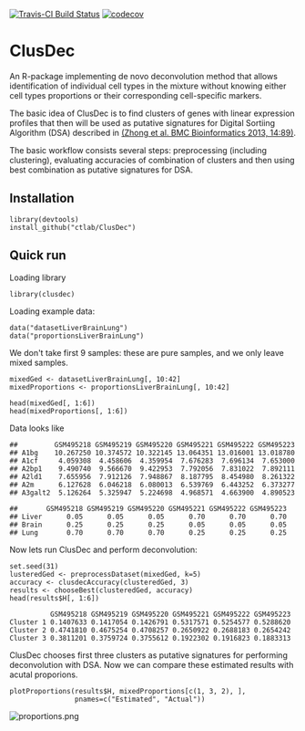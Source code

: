 [![Travis-CI Build Status](https://api.travis-ci.org/ctlab/ClusDec.svg?branch=master)](https://travis-ci.org/ctlab/ClusDec)
[![codecov](https://codecov.io/gh/ctlab/ClusDec/branch/master/graph/badge.svg)](https://codecov.io/gh/ctlab/ClusDec)


# ClusDec
An R-package implementing de novo deconvolution method that allows identification of individual cell types in the mixture without knowing either cell types proportions or their corresponding cell-specific markers.

The basic idea of ClusDec is to find clusters of genes with linear expression profiles that then will be used as putative signatures for Digital Sortiing Algorithm (DSA) described in [(Zhong et al. BMC Bioinformatics 2013, 14:89)](http://dx.doi.org/10.1186/1471-2105-14-89).

The basic workflow consists several steps: preprocessing (including clustering), evaluating accuracies of combination of clusters and then using best combination as putative signatures for DSA.


## Installation

```{r}
library(devtools)
install_github("ctlab/ClusDec")
```

## Quick run

Loading library

```{r}
library(clusdec)
```

Loading example data:
```{r}
data("datasetLiverBrainLung")
data("proportionsLiverBrainLung")
```

We don't take first 9 samples: these are pure samples, and we only leave mixed samples.
```{r, message=FALSE, warning=FALSE}
mixedGed <- datasetLiverBrainLung[, 10:42]
mixedProportions <- proportionsLiverBrainLung[, 10:42]

head(mixedGed[, 1:6])
head(mixedProportions[, 1:6])
```

Data looks like
```
##         GSM495218 GSM495219 GSM495220 GSM495221 GSM495222 GSM495223
## A1bg    10.267250 10.374572 10.322145 13.064351 13.016001 13.018780
## A1cf     4.059308  4.458606  4.359954  7.676283  7.696134  7.653000
## A2bp1    9.490740  9.566670  9.422953  7.792056  7.831022  7.892111
## A2ld1    7.655956  7.912126  7.948867  8.187795  8.454980  8.261322
## A2m      6.127628  6.046218  6.080013  6.539769  6.443252  6.373277
## A3galt2  5.126264  5.325947  5.224698  4.968571  4.663900  4.890523

##       GSM495218 GSM495219 GSM495220 GSM495221 GSM495222 GSM495223
## Liver      0.05      0.05      0.05      0.70      0.70      0.70
## Brain      0.25      0.25      0.25      0.05      0.05      0.05
## Lung       0.70      0.70      0.70      0.25      0.25      0.25
```


Now lets run ClusDec and perform deconvolution:
```{r}
set.seed(31)
lusteredGed <- preprocessDataset(mixedGed, k=5)
accuracy <- clusdecAccuracy(clusteredGed, 3)
results <- chooseBest(clusteredGed, accuracy)
head(results$H[, 1:6])
```

```
          GSM495218 GSM495219 GSM495220 GSM495221 GSM495222 GSM495223
Cluster 1 0.1407633 0.1417054 0.1426791 0.5317571 0.5254577 0.5288620
Cluster 2 0.4741810 0.4675254 0.4708257 0.2650922 0.2688183 0.2654242
Cluster 3 0.3811201 0.3759724 0.3755612 0.1922302 0.1916823 0.1883313
```
ClusDec chooses first three clusters as putative signatures 
for performing deconvolution with DSA. Now we can compare these 
estimated results with acutal proporions.

```{r}
plotProportions(results$H, mixedProportions[c(1, 3, 2), ],
                pnames=c("Estimated", "Actual"))
```

![proportions.png](https://www.dropbox.com/s/mkc8vc9nxf97u8n/proportions.png?dl=0)

